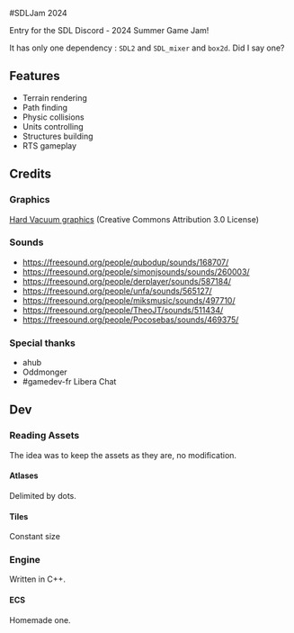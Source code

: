 #SDLJam 2024

Entry for the SDL Discord - 2024 Summer Game Jam!

It has only one dependency : `SDL2` and `SDL_mixer` and `box2d`. Did I say one?

## Features

  * Terrain rendering
  * Path finding
  * Physic collisions
  * Units controlling
  * Structures building
  * RTS gameplay

## Credits

### Graphics

[Hard Vacuum graphics](https://lostgarden.home.blog/2005/03/27/game-post-mortem-hard-vacuum/)
(Creative Commons Attribution 3.0 License)

### Sounds

 * https://freesound.org/people/qubodup/sounds/168707/
 * https://freesound.org/people/simonjsounds/sounds/260003/
 * https://freesound.org/people/derplayer/sounds/587184/
 * https://freesound.org/people/unfa/sounds/565127/
 * https://freesound.org/people/miksmusic/sounds/497710/
 * https://freesound.org/people/TheoJT/sounds/511434/
 * https://freesound.org/people/Pocosebas/sounds/469375/

### Special thanks

 * ahub
 * Oddmonger
 * #gamedev-fr Libera Chat

## Dev

### Reading Assets

The idea was to keep the assets as they are, no modification.

#### Atlases

Delimited by dots.

#### Tiles

Constant size

### Engine

Written in C++.

#### ECS

Homemade one.
